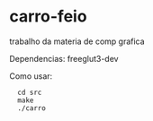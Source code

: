 # carro-feio
trabalho da materia de comp grafica

Dependencias: freeglut3-dev

Como usar:
      
      cd src
      make
      ./carro
